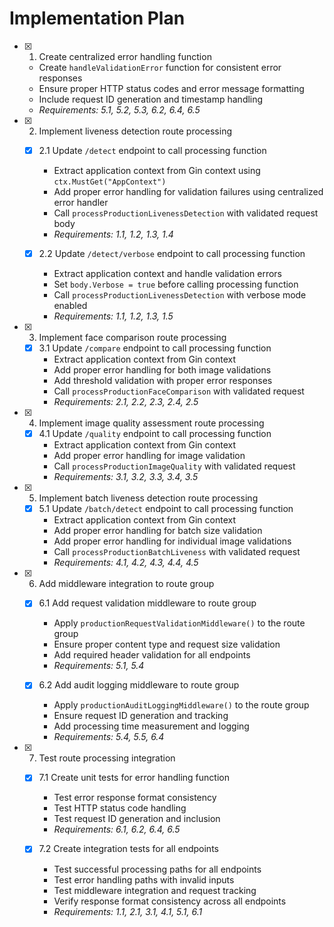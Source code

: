 # Implementation Plan

- [x] 1. Create centralized error handling function
  - Create `handleValidationError` function for consistent error responses
  - Ensure proper HTTP status codes and error message formatting
  - Include request ID generation and timestamp handling
  - _Requirements: 5.1, 5.2, 5.3, 6.2, 6.4, 6.5_

- [x] 2. Implement liveness detection route processing
  - [x] 2.1 Update `/detect` endpoint to call processing function
    - Extract application context from Gin context using `ctx.MustGet("AppContext")`
    - Add proper error handling for validation failures using centralized error handler
    - Call `processProductionLivenessDetection` with validated request body
    - _Requirements: 1.1, 1.2, 1.3, 1.4_

  - [x] 2.2 Update `/detect/verbose` endpoint to call processing function
    - Extract application context and handle validation errors
    - Set `body.Verbose = true` before calling processing function
    - Call `processProductionLivenessDetection` with verbose mode enabled
    - _Requirements: 1.1, 1.2, 1.3, 1.5_

- [x] 3. Implement face comparison route processing
  - [x] 3.1 Update `/compare` endpoint to call processing function
    - Extract application context from Gin context
    - Add proper error handling for both image validations
    - Add threshold validation with proper error responses
    - Call `processProductionFaceComparison` with validated request
    - _Requirements: 2.1, 2.2, 2.3, 2.4, 2.5_

- [x] 4. Implement image quality assessment route processing
  - [x] 4.1 Update `/quality` endpoint to call processing function
    - Extract application context from Gin context
    - Add proper error handling for image validation
    - Call `processProductionImageQuality` with validated request
    - _Requirements: 3.1, 3.2, 3.3, 3.4, 3.5_

- [x] 5. Implement batch liveness detection route processing
  - [x] 5.1 Update `/batch/detect` endpoint to call processing function
    - Extract application context from Gin context
    - Add proper error handling for batch size validation
    - Add proper error handling for individual image validations
    - Call `processProductionBatchLiveness` with validated request
    - _Requirements: 4.1, 4.2, 4.3, 4.4, 4.5_

- [x] 6. Add middleware integration to route group
  - [x] 6.1 Add request validation middleware to route group
    - Apply `productionRequestValidationMiddleware()` to the route group
    - Ensure proper content type and request size validation
    - Add required header validation for all endpoints
    - _Requirements: 5.1, 5.4_

  - [x] 6.2 Add audit logging middleware to route group
    - Apply `productionAuditLoggingMiddleware()` to the route group
    - Ensure request ID generation and tracking
    - Add processing time measurement and logging
    - _Requirements: 5.4, 5.5, 6.4_

- [x] 7. Test route processing integration
  - [x] 7.1 Create unit tests for error handling function
    - Test error response format consistency
    - Test HTTP status code handling
    - Test request ID generation and inclusion
    - _Requirements: 6.1, 6.2, 6.4, 6.5_

  - [x] 7.2 Create integration tests for all endpoints
    - Test successful processing paths for all endpoints
    - Test error handling paths with invalid inputs
    - Test middleware integration and request tracking
    - Verify response format consistency across all endpoints
    - _Requirements: 1.1, 2.1, 3.1, 4.1, 5.1, 6.1_